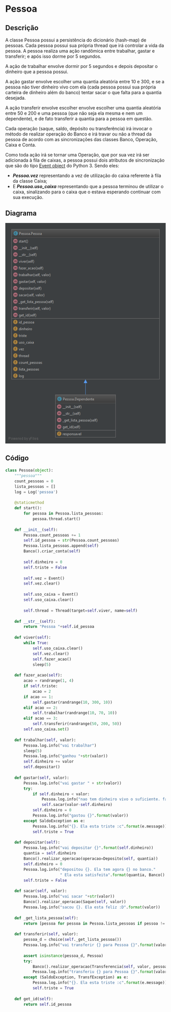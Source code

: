 # Pessoa

## Descrição

A classe Pessoa possui a persistência do dicionário \(hash-map\) de pessoas. Cada pessoa possui sua própria thread que irá controlar a vida da pessoa. A pessoa realiza uma ação randômica entre trabalhar, gastar e transferir; e após isso dorme por 5 segundos.

A ação de trabalhar envolve dormir por 5 segundos e depois depositar o dinheiro que a pessoa possui.

A ação gastar envolve escolher uma quantia aleatória entre 10 e 300, e se a pessoa não tiver dinheiro vivo com ela \(cada pessoa possui sua própria carteira de dinheiro além do banco\) tentar sacar o que falta para a quantia desejada.

A ação transferir envolve escolher envolve escolher uma quantia aleatória entre 50 e 200 e uma pessoa \(que não seja ela mesma e nem um dependente\), e de fato transferir a quantia para a pessoa em questão.

Cada operação \(saque, saldo, depósito ou transferência\) irá invocar o método de realizar operação do Banco e irá travar ou não a thread da pessoa de acordo com as sincronizações das classes Banco, Operação, Caixa e Conta.

Como toda ação irá se tornar uma Operação, que por sua vez irá ser adicionada à fila de caixas, a pessoa possui dois atributos de sincronização que são do tipo [Event object](https://docs.python.org/3/library/threading.html#event-objects) do Python 3. Sendo eles:

* _**Pessoa.vez**_ representando a vez de utilização do caixa referente à fila da classe Caixa;
* E _**Pessoa.uso\_caixa**_ representando que a pessoa terminou de utilizar o caixa, sinalizando para o caixa que o estava esperando continuar com sua execução.

## Diagrama

![](/doc/img/pessoa.png)

## Código

```py
class Pessoa(object):
    """pessoa"""
    count_pessoas = 0
    lista_pessoas = []
    log = Log('pessoa')

    @staticmethod
    def start():
        for pessoa in Pessoa.lista_pessoas:
            pessoa.thread.start()

    def __init__(self):
        Pessoa.count_pessoas += 1
        self.id_pessoa = str(Pessoa.count_pessoas)
        Pessoa.lista_pessoas.append(self)
        Banco().criar_conta(self)

        self.dinheiro = 0
        self.triste = False

        self.vez = Event()
        self.vez.clear()

        self.uso_caixa = Event()
        self.uso_caixa.clear()

        self.thread = Thread(target=self.viver, name=self)

    def __str__(self):
        return "Pessoa "+self.id_pessoa

    def viver(self):
        while True:
            self.uso_caixa.clear()
            self.vez.clear()
            self.fazer_acao()
            sleep(5)

    def fazer_acao(self):
        acao = randrange(1, 4)
        if self.triste:
            acao = 2
        if acao == 1:
            self.gastar(randrange(10, 300, 10))
        elif acao == 2:
            self.trabalhar(randrange(10, 70, 10))
        elif acao == 3:
            self.transferir(randrange(50, 200, 50))
        self.uso_caixa.set()

    def trabalhar(self, valor):
        Pessoa.log.info("vai trabalhar")
        sleep(5)
        Pessoa.log.info("ganhou "+str(valor))
        self.dinheiro += valor
        self.depositar()

    def gastar(self, valor):
        Pessoa.log.info("vai gastar " + str(valor))
        try:
            if self.dinheiro < valor:
                Pessoa.log.info("nao tem dinheiro vivo o suficiente. falta {}".format(valor-self.dinheiro))
                self.sacar(valor-self.dinheiro)
            self.dinheiro = 0
            Pessoa.log.info("gastou {}".format(valor))
        except SaldoException as e:
            Pessoa.log.info("{}. Ela esta triste :c".format(e.message))
            self.triste = True

    def depositar(self):
        Pessoa.log.info("vai depositar {}".format(self.dinheiro))
        quantia = self.dinheiro
        Banco().realizar_operacao(operacao=Deposito(self, quantia))
        self.dinheiro = 0
        Pessoa.log.info("depositou {}. Ela tem agora {} no banco."
                        " Ela esta satisfeita".format(quantia, Banco().realizar_operacao(operacao=Saldo(self))))
        self.triste = False

    def sacar(self, valor):
        Pessoa.log.info("vai sacar "+str(valor))
        Banco().realizar_operacao(Saque(self, valor))
        Pessoa.log.info("sacou {}. Ela esta feliz :D".format(valor))

    def _get_lista_pessoa(self):
        return [pessoa for pessoa in Pessoa.lista_pessoas if pessoa != self and not isinstance(pessoa, Dependente)]

    def transferir(self, valor):
        pessoa_d = choice(self._get_lista_pessoa())
        Pessoa.log.info("vai transferir {} para Pessoa {}".format(valor, pessoa_d))

        assert isinstance(pessoa_d, Pessoa)
        try:
            Banco().realizar_operacao(Transferencia(self, valor, pessoa_d))
            Pessoa.log.info("transferiu {} para Pessoa {}".format(valor, pessoa_d))
        except (SaldoException, TransfException) as e:
            Pessoa.log.info("{}. Ela esta triste :c".format(e.message))
            self.triste = True

    def get_id(self):
        return self.id_pessoa
```